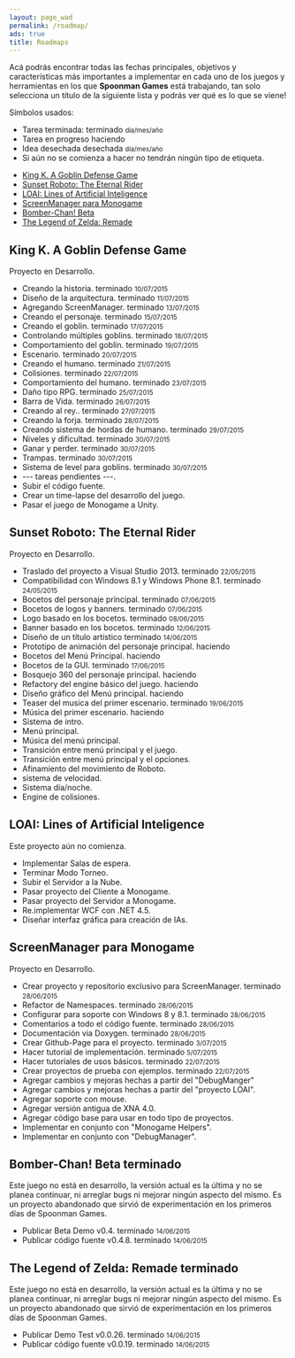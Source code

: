 ```yaml
---
layout: page_wad
permalink: /roadmap/
ads: true
title: Roadmaps
---
```


Acá podrás encontrar todas las fechas principales, objetivos y características 
más importantes a implementar en cada uno de los juegos y herramientas en los 
que **Spoonman Games** está trabajando, tan solo selecciona un título de la 
siguiente lista y podrás ver qué es lo que se viene!

Símbolos usados:

 * Tarea terminada: <span class="badge success">terminado</span> <small>día/mes/año</small>
 * Tarea en progreso <span class="badge info">haciendo</span>
 * Idea desechada <span class="badge warning">desechada</span> <small>día/mes/año</small>
 * Si aún no se comienza a hacer no tendrán ningún tipo de etiqueta.

<nav class="toc">
    <ul id="markdown-toc">
      <li><a href="#KK">King K. A Goblin Defense Game</a></li>
      <li><a href="#sunset-roboto">Sunset Roboto: The Eternal Rider</a></li>
      <li><a href="#LOAI">LOAI: Lines of Artificial Inteligence</a></li>
      <li><a href="#screenmanager">ScreenManager para Monogame</a></li>
      <li><a href="#b-chan">Bomber-Chan! Beta</a></li>
      <li><a href="#z-remade">The Legend of Zelda: Remade</a></li>
    </ul>
</nav>

<h2 id="KK" class="ribbon">King K. A Goblin Defense Game</h2>

Proyecto en Desarrollo.

* Creando la historia. <span class="badge success">terminado</span> <small>10/07/2015</small>
* Diseño de la arquitectura. <span class="badge success">terminado</span> <small>11/07/2015</small>
* Agregando ScreenManager. <span class="badge success">terminado</span> <small>13/07/2015</small>
* Creando el personaje. <span class="badge success">terminado</span> <small>15/07/2015</small>
* Creando el goblin. <span class="badge success">terminado</span> <small>17/07/2015</small>
* Controlando múltiples goblins. <span class="badge success">terminado</span> <small>18/07/2015</small>
* Comportamiento del goblin. <span class="badge success">terminado</span> <small>19/07/2015</small>
* Escenario. <span class="badge success">terminado</span> <small>20/07/2015</small>
* Creando el humano. <span class="badge success">terminado</span> <small>21/07/2015</small>
* Colisiones. <span class="badge success">terminado</span> <small>22/07/2015</small>
* Comportamiento del humano. <span class="badge success">terminado</span> <small>23/07/2015</small>
* Daño tipo RPG. <span class="badge success">terminado</span> <small>25/07/2015</small>
* Barra de Vida. <span class="badge success">terminado</span> <small>26/07/2015</small>
* Creando al rey.. <span class="badge success">terminado</span> <small>27/07/2015</small>
* Creando la forja. <span class="badge success">terminado</span> <small>28/07/2015</small>
* Creando sistema de hordas de humano. <span class="badge success">terminado</span> <small>29/07/2015</small>
* Niveles y dificultad. <span class="badge success">terminado</span> <small>30/07/2015</small>
* Ganar y perder. <span class="badge success">terminado</span> <small>30/07/2015</small>
* Trampas. <span class="badge success">terminado</span> <small>30/07/2015</small>
* Sistema de level para goblins. <span class="badge success">terminado</span> <small>30/07/2015</small>
* --- tareas pendientes ---.
* Subir el código fuente.
* Crear un time-lapse del desarrollo del juego.
* Pasar el juego de Monogame a Unity.

<h2 id="sunset-roboto" class="ribbon">Sunset Roboto: The Eternal Rider</h2>

Proyecto en Desarrollo.

* Traslado del proyecto a Visual Studio 2013. <span class="badge success">terminado</span> <small>22/05/2015</small>
* Compatibilidad con Windows 8.1 y Windows Phone 8.1. <span class="badge success">terminado</span> <small>24/05/2015</small>
* Bocetos del personaje principal. <span class="badge success">terminado</span> <small>07/06/2015</small>
* Bocetos de logos y banners. <span class="badge success">terminado</span> <small>07/06/2015</small>
* Logo basado en los bocetos. <span class="badge success">terminado</span> <small>08/06/2015</small>
* Banner basado en los bocetos. <span class="badge success">terminado</span> <small>12/06/2015</small>
* Diseño de un título artístico <span class="badge success">terminado</span> <small>14/06/2015</small>
* Prototipo de animación del personaje principal. <span class="badge info">haciendo</span>
* Bocetos del Menú Principal. <span class="badge info">haciendo</span>
* Bocetos de la GUI. <span class="badge success">terminado</span> <small>17/06/2015</small>
* Bosquejo 360 del personaje principal. <span class="badge info">haciendo</span>
* Refactory del engine básico del juego. <span class="badge info">haciendo</span>
* Diseño gráfico del Menú principal. <span class="badge info">haciendo</span>
* Teaser del musica del primer escenario. <span class="badge success">terminado</span> <small>19/06/2015</small>
* Música del primer escenario. <span class="badge info">haciendo</span>
* Sistema de intro.
* Menú principal.
* Música del menú principal.
* Transición entre menú principal y el juego.
* Transición entre menú principal y el opciones.
* Afinamiento del movimiento de Roboto.
* sistema de velocidad.
* Sistema día/noche.
* Engine de colisiones.

<h2 id="LOAI" class="ribbon">LOAI: Lines of Artificial Inteligence</h2>

Este proyecto aún no comienza.

* Implementar Salas de espera.
* Terminar Modo Torneo.
* Subir el Servidor a la Nube.
* Pasar proyecto del Cliente a Monogame.
* Pasar proyecto del Servidor a Monogame.
* Re.implementar WCF con .NET 4.5.
* Diseñar interfaz gráfica para creación de IAs.

<h2 id="screenmanager" class="ribbon">ScreenManager para Monogame</h2>

Proyecto en Desarrollo.

* Crear proyecto y repositorio exclusivo para ScreenManager. <span class="badge success">terminado</span> <small>28/06/2015</small>
* Refactor de Namespaces. <span class="badge success">terminado</span> <small>28/06/2015</small>
* Configurar para soporte con Windows 8 y 8.1. <span class="badge success">terminado</span> <small>28/06/2015</small>
* Comentarios a todo el código fuente. <span class="badge success">terminado</span> <small>28/06/2015</small>
* Documentación via Doxygen. <span class="badge success">terminado</span> <small>28/06/2015</small>
* Crear Github-Page para el proyecto. <span class="badge success">terminado</span> <small>3/07/2015</small>
* Hacer tutorial de implementación. <span class="badge success">terminado</span> <small>5/07/2015</small>
* Hacer tutoriales de usos básicos. <span class="badge success">terminado</span> <small>22/07/2015</small>
* Crear proyectos de prueba con ejemplos. <span class="badge success">terminado</span> <small>22/07/2015</small>
* Agregar cambios y mejoras hechas a partir del "DebugManger"
* Agregar cambios y mejoras hechas a partir del "proyecto LOAI".
* Agregar soporte con mouse.
* Agregar versión antigua de XNA 4.0.
* Agregar código base para usar en todo tipo de proyectos.
* Implementar en conjunto con "Monogame Helpers".
* Implementar en conjunto con "DebugManager".

<h2 id="b-chan" class="ribbon">Bomber-Chan! Beta <span class="badge success">terminado</span></h2>

Este juego no está en desarrollo, la versión actual es la última y no se 
planea continuar, ni arreglar bugs ni mejorar ningún aspecto del mismo. Es un 
proyecto abandonado que sirvió de experimentación en los primeros días de 
Spoonman Games.

* Publicar Beta Demo v0.4. <span class="badge success">terminado</span> <small>14/06/2015</small>
* Publicar código fuente v0.4.8. <span class="badge success">terminado</span> <small>14/06/2015</small>

<h2 id="z-remade" class="ribbon">The Legend of Zelda: Remade <span class="badge success">terminado</span></h2>

Este juego no está en desarrollo, la versión actual es la última y no se 
planea continuar, ni arreglar bugs ni mejorar ningún aspecto del mismo. Es un 
proyecto abandonado que sirvió de experimentación en los primeros días de 
Spoonman Games.

* Publicar Demo Test v0.0.26. <span class="badge success">terminado</span> <small>14/06/2015</small>
* Publicar código fuente v0.0.19. <span class="badge success">terminado</span> <small>14/06/2015</small>
